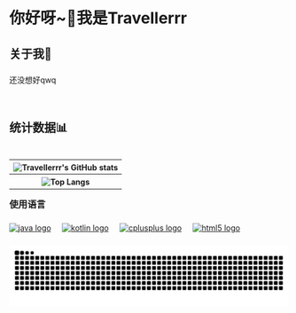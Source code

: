 <h1 align="left">你好呀~👋我是Travellerrr</h1>

###

<h2 align="left">关于我📄</h2>

###

还没想好qwq

<br>

###

<h2 align="left">统计数据📊</h2>

###

<table align="right">
  <tr>
    <th> <img align="center" alt="Travellerrr's GitHub stats" src="https://github-readme-stats.vercel.app/api?username=travellerrr&show_icons=true&locale=cn&hide_border=true" /> </th>
  </tr>
  <tr />
  <tr>
    <th> <img align="center" alt="Top Langs" src="https://github-readme-stats.vercel.app/api/top-langs/?username=Travellerrr&show_icons=true&locale=cn&hide_border=true" />  </th>
  </tr>
</table>

###

<h3 align="left">使用语言</h3>

###

<div align="left">
  <a href="https://www.java.com/"><img src="https://cdn.jsdelivr.net/gh/devicons/devicon/icons/java/java-original.svg" height="40" alt="java logo" /></a>
  <img width="12" />
  <a href="https://kotlinlang.org/"><img src="https://cdn.jsdelivr.net/gh/devicons/devicon/icons/kotlin/kotlin-original.svg" height="40" alt="kotlin logo" /></a>
  <img width="12" />
  <a href="https://gcc.gnu.org/"><img src="https://cdn.jsdelivr.net/gh/devicons/devicon/icons/cplusplus/cplusplus-original.svg" height="40" alt="cplusplus logo" /></a>
  <img width="12" />
  <a href="https://www.w3school.com.cn/html/html5_intro.asp"><img src="https://cdn.jsdelivr.net/gh/devicons/devicon/icons/html5/html5-original.svg" height="40" alt="html5 logo" /></a>
</div>

###

<!--<h3 align="left">使用技术</h3>

###

<div align="left">
  <a href="https://www.arduino.cc/"><img src="https://cdn.jsdelivr.net/gh/devicons/devicon/icons/arduino/arduino-original.svg" height="40" alt="arduino logo" /></a>
  <img width="12" />
  <a href="https://www.mysql.com/"><img src="https://cdn.jsdelivr.net/gh/devicons/devicon/icons/mysql/mysql-original.svg" height="40" alt="mysql logo" /></a>
  <img width="12" />
  <a href="https://www.docker.com/"><img src="https://cdn.jsdelivr.net/gh/devicons/devicon/icons/docker/docker-original.svg" height="40" alt="docker logo" /></a>
  <img width="12" />
  <a href="https://nginx.org/"><img src="https://cdn.jsdelivr.net/gh/devicons/devicon/icons/nginx/nginx-original.svg" height="40" alt="nginx logo" /></a>
  <img width="12" />
  <a href="https://www.centos.org/"><img src="https://cdn.jsdelivr.net/gh/devicons/devicon/icons/centos/centos-original.svg" height="40" alt="centos logo" /></a>
</div>
-->
###

<img src="https://raw.githubusercontent.com/Travellerrr/Travellerrr/output/github-snake.svg" alt="animation" />
